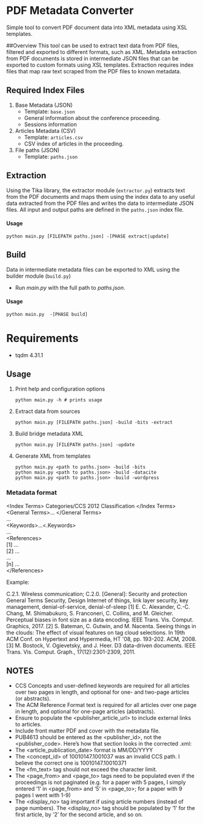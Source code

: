 # PDF Metadata Converter
Simple tool to convert PDF document data into XML metadata using XSL templates.

##Overview
This tool can be used to extract text data from PDF files, filtered and exported to different formats, such as XML. Metadata extraction from PDF documents is stored in intermediate JSON files that can be exported to custom formats using XSL templates. Extraction requires index files that map raw text scraped from the PDF files to known metadata.

## Required Index Files

1. Base Metadata (JSON)
   - Template: `base.json`
   - General information about the conference proceeding.
   - Sessions information
2. Articles Metadata (CSV)
   - Template: `articles.csv`
   - CSV index of articles in the proceeding.
3. File paths (JSON)
   - Template: `paths.json`
      
## Extraction

Using the Tika library, the extractor module (`extractor.py`) extracts text from the PDF documents and maps them using the index data to any useful data extracted from the PDF files and writes the data to intermediate JSON files. All input and output paths are defined in the `paths.json` index file.

#### Usage

`python main.py [FILEPATH paths.json] -[PHASE extract|update]`


## Build

Data in intermediate metadata files can be exported to XML using the builder module (`build.py`)
- Run *main.py* with the full path to *paths.json*.

#### Usage

`python main.py  -[PHASE build]`



# Requirements

 - tqdm 4.31.1


## Usage

1. Print help and configuration options
    ```
    python main.py -h # prints usage 
    ```

2. Extract data from sources

    ```
    python main.py [FILEPATH paths.json] -build -bits -extract
    ```

3. Build bridge metadata XML

    ```
    python main.py [FILEPATH paths.json] -update 
    ```

4. Generate XML from templates

    ```
    python main.py <path to paths.json> -build -bits
    python main.py <path to paths.json> -build -datacite
    python main.py <path to paths.json> -build -wordpress
    ```


### Metadata format

\<Index Terms\>
	Categories/CCS 2012 Classification
\</Index Terms><br>
\<General Terms\>...
\</General Terms\>
<br>...<br>
\<Keywords\>...\<.Keywords\>
<br>...<br>
\<References\>
<br>
[1] ...<br>
[2] ...<br>
...<br>
[n] ...<br>
\</References\>

Example:

C.2.1. Wireless communication; C.2.0. [General]: Security and protection General Terms
Security, Design
Internet of things,  link layer security,  key management, denial-of-service, denial-of-sleep
[1] E. C. Alexander, C.-C. Chang, M. Shimabukuro, S. Franconeri, C. Collins, and M. Gleicher. Perceptual biases in font size as a data encoding. IEEE Trans. Vis. Comput. Graphics, 2017.
[2] S. Bateman, C. Gutwin, and M. Nacenta. Seeing things in the clouds: The effect of visual features on tag cloud selections. In 19th ACM Conf. on Hypertext and Hypermedia, HT '08, pp. 193-202. ACM, 2008.
[3] M. Bostock, V. Ogievetsky, and J. Heer. D3 data-driven documents. IEEE Trans. Vis. Comput. Graph., 17(12):2301-2309, 2011.


## NOTES

- CCS Concepts and user-defined keywords are required for all articles over two pages in length, and optional for one- and two-page articles (or abstracts).
- The ACM Reference Format text is required for all articles over one page in length, and optional for one-page articles (abstracts).
- Ensure to populate the <publisher_article_url> to include external links to articles.
- Include front matter PDF and cover with the metadata file.
- PUB4613 should be entered as the <publisher_id>, not the <publisher_code>. Here’s how that section looks in the corrected .xml:
- The <article_publication_date> format is MM/DD/YYYY
- The <concept_id> of 10010147.1001037 was an invalid CCS path. I believe the correct one is 10010147.10010371
- The <fm_text> tag should not exceed the character limit.
- The <page_from> and <page_to> tags need to be populated even if the proceedings is not paginated (e.g. for a paper with 5 pages, I simply entered ‘1’ in <page_from> and ‘5’ in <page_to>; for a paper with 9 pages I went with 1-9)
- The <display_no> tag important if using article numbers (instead of page numbers). The <display_no> tag should be populated by ‘1’ for the first article, by ‘2’ for the second article, and so on.   

